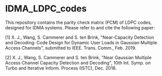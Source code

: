 # IDMA_LDPC_codes

This repository contains the parity check matrix (PCM) of LDPC codes, designed for IDMA systems. Please refer to and cite the following paper: 

[1] X. J., Wang, S. Cammerer and S. ten Brink,  "Near-Capacity Detection and Decoding: Code Design for Dynamic User Loads in Gaussian Multiple Access Channels", submitted to IEEE. Trans. Comm.,  Feb. 2019.

[2] X. J., Wang, S. Cammerer and S. ten Brink,  "Near Gaussian Multiple Access Channel Capacity Detection and Decoding", 10th Int. Symp. on Turbo and Iterative Inform. Process (ISTC), Dec. 2018.
